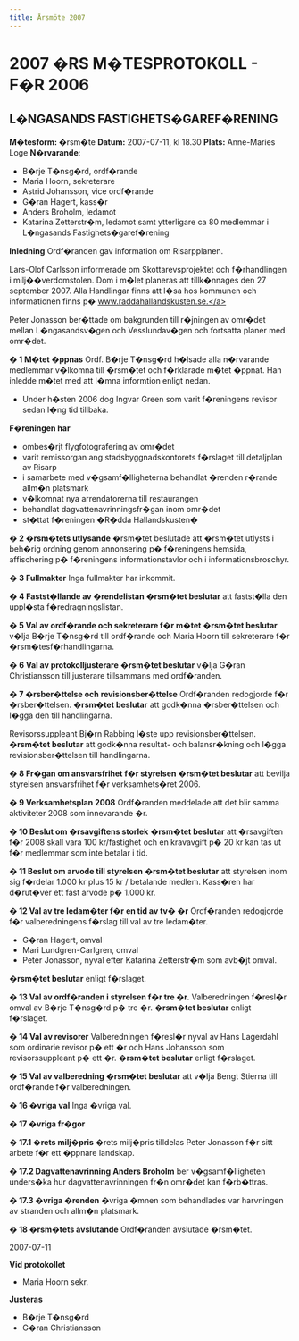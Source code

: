 ```yaml
---
title: Årsmöte 2007
---
```

<h1>2007 �RS M�TESPROTOKOLL - F�R 2006</h1>
<h2>L�NGASANDS FASTIGHETS�GAREF�RENING</h2>
<strong>M�tesform: </strong>�rsm�te
<strong> Datum:</strong> 2007-07-11, kl 18.30
<strong> Plats:</strong> Anne-Maries Loge
<strong>N�rvarande</strong>:
<ul>
 	<li>B�rje T�nsg�rd, ordf�rande</li>
 	<li>Maria Hoorn, sekreterare</li>
 	<li>Astrid Johansson, vice ordf�rande</li>
 	<li>G�ran Hagert, kass�r</li>
 	<li>Anders Broholm, ledamot</li>
 	<li>Katarina Zetterstr�m, ledamot samt ytterligare ca 80 medlemmar i L�ngasands Fastighets�garef�rening</li>
</ul>
<strong>Inledning</strong>
Ordf�randen gav information om Risarpplanen.

Lars-Olof Carlsson informerade om Skottarevsprojektet och f�rhandlingen i milj��verdomstolen.
Dom i m�let planeras att tillk�nnages den 27 september 2007.
Alla Handlingar finns att l�sa hos kommunen och informationen finns p� <a target="_blank" href="http://www.raddahallandskusten.se.">www.raddahallandskusten.se.</a>

Peter Jonasson ber�ttade om bakgrunden till r�jningen av omr�det mellan L�ngasandsv�gen och Vesslundav�gen och fortsatta planer med omr�det.

<strong>� 1 M�tet �ppnas</strong>
Ordf. B�rje T�nsg�rd h�lsade alla n�rvarande medlemmar v�lkomna till �rsm�tet och f�rklarade m�tet �ppnat.
Han inledde m�tet med att l�mna informtion enligt nedan.
<ul>
 	<li>Under h�sten 2006 dog Ingvar Green som varit f�reningens revisor sedan l�ng tid tillbaka.</li>
</ul>
<strong>F�reningen har</strong>
<ul>
 	<li>ombes�rjt flygfotografering av omr�det</li>
 	<li>varit remissorgan ang stadsbyggnadskontorets f�rslaget till detaljplan av Risarp</li>
 	<li>i samarbete med v�gsamf�lligheterna behandlat �renden r�rande allm�n platsmark</li>
 	<li>v�lkomnat nya arrendatorerna till restaurangen</li>
 	<li>behandlat dagvattenavrinningsfr�gan inom omr�det</li>
 	<li>st�ttat f�reningen �R�dda Hallandskusten�</li>
</ul>
<strong>� 2 �rsm�tets utlysande</strong>
�rsm�tet beslutade att �rsm�tet utlysts i beh�rig ordning genom annonsering p� f�reningens hemsida, affischering p� f�reningens informationstavlor och i informationsbroschyr.

<strong>� 3 Fullmakter</strong>
Inga fullmakter har inkommit.

<strong>� 4 Fastst�llande av �rendelistan</strong>
<strong>�rsm�tet beslutar</strong> att fastst�lla den uppl�sta f�redragningslistan.

<strong>� 5 Val av ordf�rande och sekreterare f�r m�tet</strong>
<strong>�rsm�tet beslutar</strong> v�lja B�rje T�nsg�rd till ordf�rande och Maria Hoorn till sekreterare f�r �rsm�tesf�rhandlingarna.

<strong>� 6 Val av protokolljusterare</strong>
<strong>�rsm�tet beslutar</strong> v�lja G�ran Christiansson till justerare tillsammans med ordf�randen.

<strong>� 7 �rsber�ttelse och revisionsber�ttelse</strong>
Ordf�randen redogjorde f�r �rsber�ttelsen.
<strong>�rsm�tet beslutar</strong> att godk�nna �rsber�ttelsen och l�gga den till handlingarna.

Revisorssuppleant Bj�rn Rabbing l�ste upp revisionsber�ttelsen.
<strong>�rsm�tet beslutar</strong> att godk�nna resultat- och balansr�kning och l�gga revisionsber�ttelsen till handlingarna.

<strong>� 8 Fr�gan om ansvarsfrihet f�r styrelsen</strong>
<strong>�rsm�tet beslutar</strong> att bevilja styrelsen ansvarsfrihet f�r verksamhets�ret 2006.

<strong>� 9 Verksamhetsplan 2008</strong>
Ordf�randen meddelade att det blir samma aktiviteter 2008 som innevarande �r.

<strong>� 10 Beslut om �rsavgiftens storlek</strong>
<strong>�rsm�tet beslutar</strong> att �rsavgiften f�r 2008 skall vara 100 kr/fastighet och en kravavgift p� 20 kr kan tas ut f�r medlemmar som inte betalar i tid.

<strong>� 11 Beslut om arvode till styrelsen</strong>
<strong>�rsm�tet beslutar</strong> att styrelsen inom sig f�rdelar 1.000 kr plus 15 kr / betalande medlem.
Kass�ren har d�rut�ver ett fast arvode p� 1.000 kr.

<strong>� 12 Val av tre ledam�ter f�r en tid av tv� �r</strong>
Ordf�randen redogjorde f�r valberedningens f�rslag till val av tre ledam�ter.
<ul>
 	<li>G�ran Hagert, omval</li>
 	<li>Mari Lundgren-Carlgren, omval</li>
 	<li>Peter Jonasson, nyval efter Katarina Zetterstr�m som avb�jt omval.</li>
</ul>
<strong>�rsm�tet beslutar</strong> enligt f�rslaget.

<strong>� 13 Val av ordf�randen i styrelsen f�r tre �r.</strong>
Valberedningen f�resl�r omval av B�rje T�nsg�rd p� tre �r.
<strong>�rsm�tet beslutar</strong> enligt f�rslaget.

<strong>� 14 Val av revisorer</strong>
Valberedningen f�resl�r nyval av Hans Lagerdahl som ordinarie revisor p� ett �r och Hans Johansson som revisorssuppleant p� ett �r.
<strong>�rsm�tet beslutar</strong> enligt f�rslaget.

<strong>� 15 Val av valberedning</strong>
<strong>�rsm�tet beslutar</strong> att v�lja Bengt Stierna till ordf�rande f�r valberedningen.

<strong>� 16 �vriga val</strong>
Inga �vriga val.

<strong>� 17 �vriga fr�gor</strong>

<strong>� 17.1 �rets milj�pris</strong>
�rets milj�pris tilldelas Peter Jonasson f�r sitt arbete f�r ett �ppnare landskap.

<strong>� 17.2 Dagvattenavrinning</strong>
<strong>Anders Broholm</strong> ber v�gsamf�lligheten unders�ka hur dagvattenavrinningen fr�n omr�det kan f�rb�ttras.

<strong>� 17.3 �vriga �renden</strong>
�vriga �mnen som behandlades var harvningen av stranden och allm�n platsmark.

<strong>� 18 �rsm�tets avslutande</strong>
Ordf�randen avslutade �rsm�tet.

2007-07-11

<strong>Vid protokollet</strong>
<ul>
 	<li>Maria Hoorn sekr.</li>
</ul>
<strong>Justeras</strong>
<ul>
 	<li>B�rje T�nsg�rd</li>
 	<li>G�ran Christiansson</li>
</ul>
